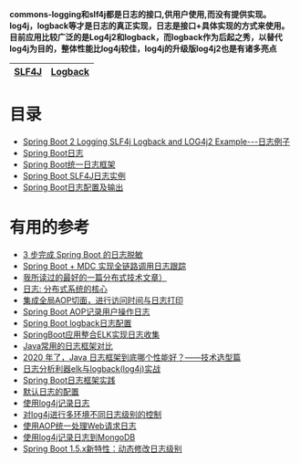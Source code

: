 **commons-logging和slf4j都是日志的接口,供用户使用,而没有提供实现。log4j，logback等才是日志的真正实现，日志是接口+具体实现的方式来使用。目前应用比较广泛的是Log4j2和logback，而logback作为后起之秀，以替代log4j为目的，整体性能比log4j较佳，log4j的升级版log4j2也是有诸多亮点**


[SLF4J](https://github.com/stevenli91748/JAVA-Architecture/blob/master/JAVA%20Framework/SpringBoot/%E6%97%A5%E5%BF%97%E7%AE%A1%E7%90%86/SLF4J.md)|[ Logback ](https://github.com/stevenli91748/JAVA-Architecture/blob/master/JAVA%20Framework/SpringBoot/%E6%97%A5%E5%BF%97%E7%AE%A1%E7%90%86/Logback.md)|
---|---|


# 目录
* [Spring Boot 2 Logging SLF4j Logback and LOG4j2 Example---日志例子](https://www.javaguides.net/2018/09/spring-boot-2-logging-slf4j-logback-and-log4j-example.html)
* [Spring Boot日志](https://www.yiibai.com/spring-boot/spring_boot_logging.html)
* [Spring Boot统一日志框架](http://c.biancheng.net/spring_boot/slf4j-logback.html)
* [Spring Boot SLF4J日志实例](https://www.yiibai.com/spring-boot/slf4j-logging-example.html)
* [Spring Boot日志配置及输出](http://c.biancheng.net/spring_boot/log-config.html)






# 有用的参考
* [3 步完成 Spring Boot 的日志脱敏](https://mp.weixin.qq.com/s/u7m1xr05LSsVheEvIVtj2w)
* [Spring Boot + MDC 实现全链路调用日志跟踪](https://mp.weixin.qq.com/s/_YeWdtsGf2WJvX52Em9lDQ)
* [我所读过的最好的一篇分布式技术文章）](https://www.cnblogs.com/foreach-break/p/notes_about_distributed_system_and_The_log.html)
* [日志: 分布式系统的核心](https://github.com/aCoder2013/blog/issues/20)
* [集成全局AOP切面，进行访问时间与日志打印](https://www.jianshu.com/p/450c773efc0c)
* [Spring Boot AOP记录用户操作日志](https://mrbird.cc/Spring-Boot-AOP%20log.html)
* [Spring Boot logback日志配置](https://mrbird.cc/Spring-Boot-logback.html)
* [SpringBoot应用整合ELK实现日志收集](https://www.jianshu.com/p/6f1a0487acf8)
* [Java常用的日志框架对比](https://www.jianshu.com/p/bbbdcb30bba8)
* [2020 年了，Java 日志框架到底哪个性能好？——技术选型篇](https://segmentfault.com/a/1190000021589244)
* [日志分析利器elk与logback(log4j)实战](https://blog.csdn.net/puhaiyang/article/details/69664891)
* [Spring Boot日志框架实践](http://www.codesheep.cn/2018/03/29/Boot%E6%97%A5%E5%BF%97%E6%A1%86%E6%9E%B6%E5%AE%9E%E8%B7%B5/)
* [默认日志的配置](http://blog.didispace.com/springbootlog/)
* [使用log4j记录日志](http://blog.didispace.com/springbootlog4j/)
* [对log4j进行多环境不同日志级别的控制](http://blog.didispace.com/springbootlog4jmuilt/)
* [使用AOP统一处理Web请求日志](http://blog.didispace.com/springbootaoplog/)
* [使用log4j记录日志到MongoDB](http://blog.didispace.com/springbootlog4jmongodb/)
* [Spring Boot 1.5.x新特性：动态修改日志级别](http://blog.didispace.com/spring-boot-1-5-x-feature-1/)
